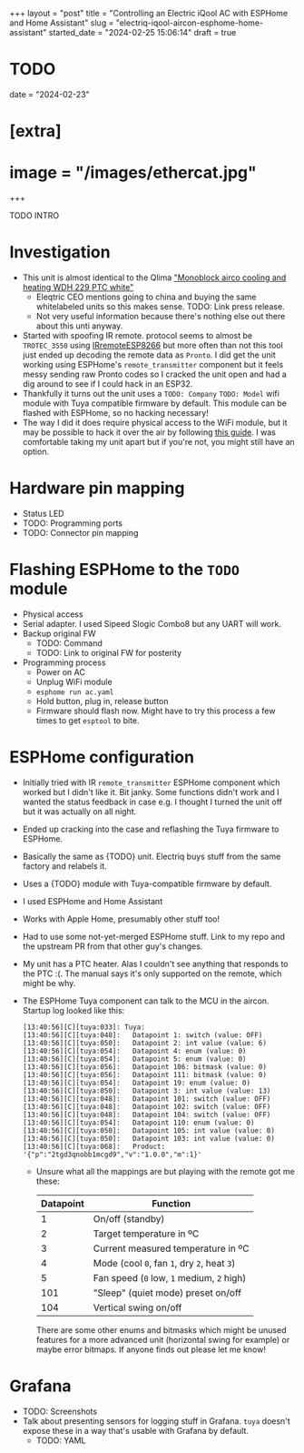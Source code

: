 +++
layout = "post"
title = "Controlling an Electric iQool AC with ESPHome and Home Assistant"
slug = "electriq-iqool-aircon-esphome-home-assistant"
started_date = "2024-02-25 15:06:14"
draft = true
# TODO
date = "2024-02-23"

# [extra]
# image = "/images/ethercat.jpg"
+++

TODO INTRO

<!-- more -->

# Investigation

- This unit is almost identical to the Qlima
  ["Monoblock airco cooling and heating WDH 229 PTC white"](https://www.qlima.com/monoblock-airco-cooling-and-heating-wdh-229-ptc-white.html)
  - Eleqtric CEO mentions going to china and buying the same whitelabeled units so this makes sense.
    TODO: Link press release.
  - Not very useful information because there's nothing else out there about this unti anyway.
- Started with spoofing IR remote. protocol seems to almost be `TROTEC_3550` using
  [IRremoteESP8266](https://github.com/crankyoldgit/IRremoteESP8266) but more often than not this
  tool just ended up decoding the remote data as `Pronto`. I did get the unit working using
  ESPHome's `remote_transmitter` component but it feels messy sending raw Pronto codes so I cracked
  the unit open and had a dig around to see if I could hack in an ESP32.
- Thankfully it turns out the unit uses a `TODO: Company` `TODO: Model` wifi module with Tuya
  compatible firmware by default. This module can be flashed with ESPHome, so no hacking necessary!
- The way I did it does require physical access to the WiFi module, but it may be possible to hack
  it over the air by following [this guide](#TODO). I was comfortable taking my unit apart but if
  you're not, you might still have an option.

# Hardware pin mapping

- Status LED
- TODO: Programming ports
- TODO: Connector pin mapping

# Flashing ESPHome to the `TODO` module

- Physical access
- Serial adapter. I used Sipeed Slogic Combo8 but any UART will work.
- Backup original FW
  - TODO: Command
  - TODO: Link to original FW for posterity
- Programming process
  - Power on AC
  - Unplug WiFi module
  - `esphome run ac.yaml`
  - Hold button, plug in, release button
  - Firmware should flash now. Might have to try this process a few times to get `esptool` to bite.

# ESPHome configuration

- Initially tried with IR `remote_transmitter` ESPHome component which worked but I didn't like it.
  Bit janky. Some functions didn't work and I wanted the status feedback in case e.g. I thought I
  turned the unit off but it was actually on all night.
- Ended up cracking into the case and reflashing the Tuya firmware to ESPHome.
- Basically the same as {TODO} unit. Electriq buys stuff from the same factory and relabels it.
- Uses a {TODO} module with Tuya-compatible firmware by default.
- I used ESPHome and Home Assistant
- Works with Apple Home, presumably other stuff too!
- Had to use some not-yet-merged ESPHome stuff. Link to my repo and the upstream PR from that other
  guy's changes.
- My unit has a PTC heater. Alas I couldn't see anything that responds to the PTC :(. The manual
  says it's only supported on the remote, which might be why.
- The ESPHome Tuya component can talk to the MCU in the aircon. Startup log looked like this:

  ```
  [13:40:56][C][tuya:033]: Tuya:
  [13:40:56][C][tuya:048]:   Datapoint 1: switch (value: OFF)
  [13:40:56][C][tuya:050]:   Datapoint 2: int value (value: 6)
  [13:40:56][C][tuya:054]:   Datapoint 4: enum (value: 0)
  [13:40:56][C][tuya:054]:   Datapoint 5: enum (value: 0)
  [13:40:56][C][tuya:056]:   Datapoint 106: bitmask (value: 0)
  [13:40:56][C][tuya:056]:   Datapoint 111: bitmask (value: 0)
  [13:40:56][C][tuya:054]:   Datapoint 19: enum (value: 0)
  [13:40:56][C][tuya:050]:   Datapoint 3: int value (value: 13)
  [13:40:56][C][tuya:048]:   Datapoint 101: switch (value: OFF)
  [13:40:56][C][tuya:048]:   Datapoint 102: switch (value: OFF)
  [13:40:56][C][tuya:048]:   Datapoint 104: switch (value: OFF)
  [13:40:56][C][tuya:054]:   Datapoint 110: enum (value: 0)
  [13:40:56][C][tuya:050]:   Datapoint 105: int value (value: 0)
  [13:40:56][C][tuya:050]:   Datapoint 103: int value (value: 0)
  [13:40:56][C][tuya:068]:   Product: '{"p":"2tgd3qnobb1mcgd9","v":"1.0.0","m":1}'
  ```

  - Unsure what all the mappings are but playing with the remote got me these:

    | Datapoint | Function                                    |
    | --------- | ------------------------------------------- |
    | 1         | On/off (standby)                            |
    | 2         | Target temperature in ºC                    |
    | 3         | Current measured temperature in ºC          |
    | 4         | Mode (cool `0`, fan `1`, dry `2`, heat `3`) |
    | 5         | Fan speed (`0` low, `1` medium, `2` high)   |
    | 101       | "Sleep" (quiet mode) preset on/off          |
    | 104       | Vertical swing on/off                       |

    There are some other enums and bitmasks which might be unused features for a more advanced unit
    (horizontal swing for example) or maybe error bitmaps. If anyone finds out please let me know!

# Grafana

- TODO: Screenshots
- Talk about presenting sensors for logging stuff in Grafana. `tuya` doesn't expose these in a way
  that's usable with Grafana by default.
  - TODO: YAML
